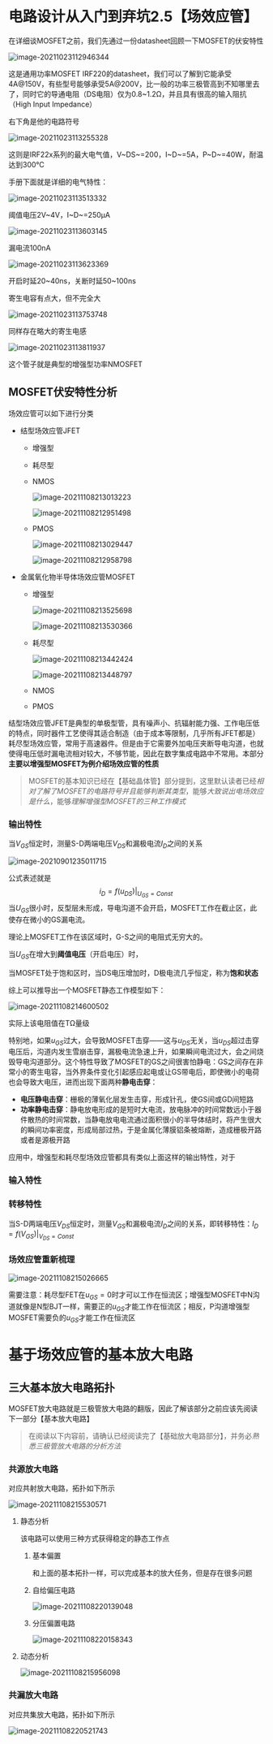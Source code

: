 # 电路设计从入门到弃坑2.5【场效应管】

在详细谈MOSFET之前，我们先通过一份datasheet回顾一下MOSFET的伏安特性

![image-20211023112946344](电路设计从入门到弃坑【场效应管】.assets/image-20211023112946344.png)

这是通用功率MOSFET IRF220的datasheet，我们可以了解到它能承受4A@150V，有些型号能够承受5A@200V，比一般的功率三极管高到不知哪里去了，同时它的导通电阻（DS电阻）仅为0.8~1.2Ω，并且具有很高的输入阻抗（High Input Impedance）

右下角是他的电路符号

![image-20211023113255328](电路设计从入门到弃坑【场效应管】.assets/image-20211023113255328.png)

这则是IRF22x系列的最大电气值，V~DS~=200，I~D~=5A，P~D~=40W，耐温达到300℃

手册下面就是详细的电气特性：

![image-20211023113513332](电路设计从入门到弃坑【场效应管】.assets/image-20211023113513332.png)

阈值电压2V\~4V，I~D~=250μA

![image-20211023113603145](电路设计从入门到弃坑【场效应管】.assets/image-20211023113603145.png)

漏电流100nA

![image-20211023113623369](电路设计从入门到弃坑【场效应管】.assets/image-20211023113623369.png)

开启时延20\~40ns，关断时延50\~100ns

寄生电容有点大，但不完全大

![image-20211023113753748](电路设计从入门到弃坑【场效应管】.assets/image-20211023113753748.png)

同样存在略大的寄生电感

![image-20211023113811937](电路设计从入门到弃坑【场效应管】.assets/image-20211023113811937.png)

这个管子就是典型的增强型功率NMOSFET

## MOSFET伏安特性分析

场效应管可以如下进行分类

* 结型场效应管JFET

    * 增强型

    * 耗尽型

    * NMOS

        ![image-20211108213013223](电路设计从入门到弃坑【场效应管】.assets/image-20211108213013223.png)

        ![image-20211108212951498](电路设计从入门到弃坑【场效应管】.assets/image-20211108212951498.png)

    * PMOS

        ![image-20211108213029447](电路设计从入门到弃坑【场效应管】.assets/image-20211108213029447.png)

        ![image-20211108212958798](电路设计从入门到弃坑【场效应管】.assets/image-20211108212958798.png)

* 金属氧化物半导体场效应管MOSFET

    * 增强型

        ![image-20211108213525698](电路设计从入门到弃坑【场效应管】.assets/image-20211108213525698.png)

        ![image-20211108213530366](电路设计从入门到弃坑【场效应管】.assets/image-20211108213530366.png)

    * 耗尽型

        ![image-20211108213442424](电路设计从入门到弃坑【场效应管】.assets/image-20211108213442424.png)

        ![image-20211108213448797](电路设计从入门到弃坑【场效应管】.assets/image-20211108213448797.png)

    * NMOS

    * PMOS

结型场效应管JFET是典型的单极型管，具有噪声小、抗辐射能力强、工作电压低的特点，同时器件工艺使得其适合制造（由于成本等限制，几乎所有JFET都是）耗尽型场效应管，常用于高速器件。但是由于它需要外加电压夹断导电沟道，也就使得电压低时漏电流相对较大，不够节能，因此在数字集成电路中不常用。本部分**主要以增强型MOSFET为例介绍场效应管的性质**

> MOSFET的基本知识已经在【基础晶体管】部分提到，这里默认读者已经*相对了解了MOSFET的电路符号并且能够判断其类型*，能够*大致说出电场效应是什么*，能够*理解增强型MOSFET的三种工作模式*

### 输出特性

当$V_{GS}$恒定时，测量S-D两端电压$V_{DS}$和漏极电流$I_D$之间的关系

![image-20210901235011715](电路设计从入门到弃坑【场效应管】.assets/image-20210901235011715.png)

公式表述就是
$$
i_D=f(u_{DS})|_{U_{GS}=Const}
$$
当$U_{GS}$很小时，反型层未形成，导电沟道不会开启，MOSFET工作在截止区，此使存在微小的GS漏电流。

理论上MOSFET工作在该区域时，G-S之间的电阻式无穷大的。

当$U_{GS}$在增大到**阈值电压**（开启电压）时，

当MOSFET处于饱和区时，当DS电压增加时，D极电流几乎恒定，称为**饱和状态**

综上可以推导出一个MOSFET静态工作模型如下：

![image-20211108214600502](电路设计从入门到弃坑【场效应管】.assets/image-20211108214600502.png)

实际上该电阻值在TΩ量级

特别地，如果$u_{GS}$过大，会导致MOSFET击穿——这与$u_{DS}$无关，当$u_{DS}$超过击穿电压后，沟道内发生雪崩击穿，漏极电流急速上升，如果瞬间电流过大，会之间烧毁导电沟道部分。这个特性导致了MOSFET的GS之间很害怕静电：GS之间存在非常小的寄生电容，当外界条件变化引起感应起电或让GS带电后，即使微小的电荷也会导致大电压，进而出现下面两种**静电击穿**：

* **电压静电击穿**：栅极的薄氧化层发生击穿，形成针孔，使GS间或GD间短路
* **功率静电击穿**：静电放电形成的是短时大电流，放电脉冲的时间常数远小于器件散热的时间常数，当静电放电电流通过面积很小的半导体结时，将产生很大的瞬间功率密度，形成局部过热，于是金属化薄膜铝条被熔断，造成栅极开路或者是源极开路

应用中，增强型和耗尽型场效应管都具有类似上面这样的输出特性，对于



### 输入特性









### 转移特性

当S-D两端电压$V_{DS}$恒定时，测量$V_{GS}$和漏极电流$I_D$之间的关系，即转移特性：$I_D=f(V_{GS})|_{V_{DS}=Const}$









### 场效应管重新梳理

![image-20211108215026665](电路设计从入门到弃坑【场效应管】.assets/image-20211108215026665.png)

需要注意：耗尽型FET在$u_{GS}=0$时才可以工作在恒流区；增强型MOSFET中N沟道就像是N型BJT一样，需要正的$u_{GS}$才能工作在恒流区；相反，P沟道增强型MOSFET需要负的$u_{GS}$才能工作在恒流区





# 基于场效应管的基本放大电路





## 三大基本放大电路拓扑

MOSFET放大电路就是三极管放大电路的翻版，因此了解该部分之前应该先阅读下一部分【基本放大电路】

> 在阅读以下内容前，请确认已经阅读完了【基础放大电路部分】，并务必*熟悉三极管放大电路的分析方法*

### 共源放大电路

对应共射放大电路，拓扑如下所示

![image-20211108215530571](电路设计从入门到弃坑【场效应管】.assets/image-20211108215530571.png)

1. 静态分析

    该电路可以使用三种方式获得稳定的静态工作点

    1. 基本偏置

        和上面的基本拓扑一样，可以完成基本的放大任务，但是存在很多问题

    2. 自给偏压电路

        ![image-20211108220139048](电路设计从入门到弃坑【场效应管】.assets/image-20211108220139048.png)

    3. 分压偏置电路

        ![image-20211108220158343](电路设计从入门到弃坑【场效应管】.assets/image-20211108220158343.png)

2. 动态分析

    ![image-20211108215956098](电路设计从入门到弃坑【场效应管】.assets/image-20211108215956098.png)







### 共漏放大电路

对应共集放大电路，拓扑如下所示

![image-20211108220521743](电路设计从入门到弃坑【场效应管】.assets/image-20211108220521743.png)

